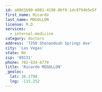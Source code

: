 ```yaml
---
id: a8061b90-6081-4190-8bf8-1dc9794b5e5f
first_name: Ricardo
last_name: MOGOLLON
license: M.D.
services:
  - internal-medicine
category: doctors
address: '7250 Shenandoah Springs Ave'
city: 'Las Vegas'
state: NV
zip: '89131'
phone: 702-834-6779
title: 'Ricardo MOGOLLON'
_geoloc:
  lat: 36.2798
  lng: -115.252
---
```

